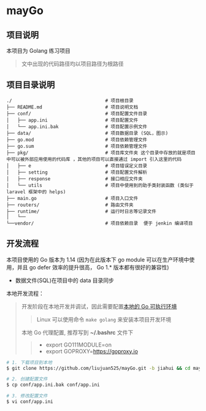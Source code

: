 # mayGo

## 项目说明

本项目为 Golang 练习项目

> 文中出现的代码路径均以项目路径为根路径

## 项目目录说明

```
./                                  # 项目根目录
├── README.md                       # 项目说明文档
├── conf/                           # 项目配置文件目录
│   ├── app.ini                     # 项目配置文件
│   └── app.ini.bak                 # 项目配置示例文件
├── data/                           # 项目数据目录 (SQL，图示)
├── go.mod                          # 项目依赖管理文件
├── go.sum                          # 项目依赖管理文件
├── pkg/                            # 项目库文件夹 这个目录中存放的就是项目中可以被外部应用使用的代码库 ，其他的项目可以直接通过 import 引入这里的代码
│   ├── e                           # 项目错误定义目录
│   ├── setting                     # 项目配置文件解析
│   ├── response                    # 接口相应文件夹   
│   └── utils                       # 项目中使用到的助手类封装函数 (类似于 laravel 框架中的 helps)
├── main.go                         # 项目入口文件
├── routers/                        # 路由文件夹
├── runtime/                        # 运行时日志等记录文件
│   └──                 
└──vendor/                          # 项目依赖目录  便于 jenkin 编译项目
```
## 开发流程

本项目使用的 Go 版本为 1.14  (因为在此版本下 go module 可以在生产环境中使用，并且 go defer 效率的提升很高， Go 1.* 版本都有很好的兼容性)

* 数据文件(SQL)在项目中的 data 目录同步

本地开发流程：

> 开发阶段在本地开发并调试，因此需要配置[本地的 Go 可执行环境](http://docscn.studygolang.com/doc/install)
>> Linux 可以使用命令 `make golang` 来安装本项目开发环境
>
> 本地 Go 代理配置, 推荐写到 **~/.bashrc** 文件下
>> * export GO111MODULE=on
>> * export GOPROXY=https://goproxy.io

```bash
# 1. 下载项目到本地
$ git clone https://github.com/liujuan525/mayGo.git -b jiahui && cd mayGo

# 2. 创建配置文件
$ cp conf/app.ini.bak conf/app.ini

# 3. 修改配置文件
$ vi conf/app.ini

```